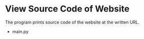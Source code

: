 # View Source Code of Website
The program prints source code of the website at the written URL.
- main.py
